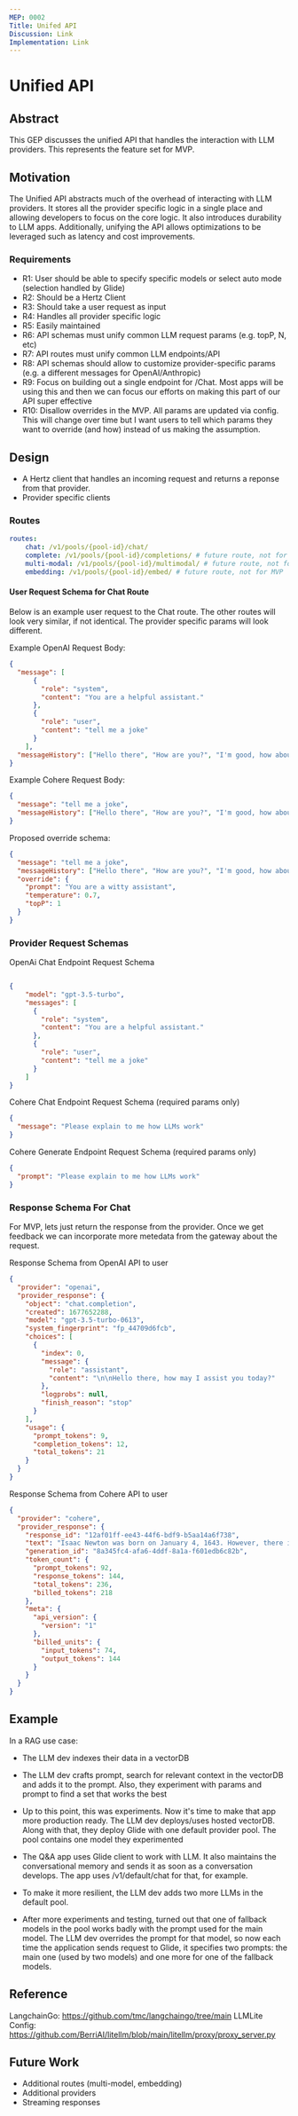 ```yaml
---
MEP: 0002
Title: Unifed API
Discussion: Link
Implementation: Link
---
```


# Unified API

## Abstract

This GEP discusses the unified API that handles the interaction with LLM providers. This represents the feature set for MVP.

## Motivation


The Unified API abstracts much of the overhead of interacting with LLM providers.
It stores all the provider specific logic in a single place and allowing developers to focus on the core logic. It also introduces durability to LLM apps. Additionally, unifying the API allows optimizations to be leveraged such as latency and cost improvements.


### Requirements

- R1: User should be able to specify specific models or select auto mode (selection handled by Glide)
- R2: Should be a Hertz Client
- R3: Should take a user request as input
- R4: Handles all provider specific logic
- R5: Easily maintained
- R6: API schemas must unify common LLM request params (e.g. topP, N, etc)
- R7: API routes must unify common LLM endpoints/API
- R8: API schemas should allow to customize provider-specific params (e.g. a different messages for OpenAI/Anthropic)
- R9: Focus on building out a single endpoint for /Chat. Most apps will be using this and then we can focus our efforts on making this part of our API super effective
- R10: Disallow overrides in the MVP. All params are updated via config. This will change over time but I want users to tell which params they want to override (and how) instead of us making the assumption.


## Design


- A Hertz client that handles an incoming request and returns a reponse from that provider.
- Provider specific clients

### Routes
```yaml
routes:
    chat: /v1/pools/{pool-id}/chat/
    complete: /v1/pools/{pool-id}/completions/ # future route, not for MVP
    multi-modal: /v1/pools/{pool-id}/multimodal/ # future route, not for MVP
    embedding: /v1/pools/{pool-id}/embed/ # future route, not for MVP
```


#### User Request Schema for Chat Route

Below is an example user request to the Chat route. The other routes will look very similar, if not identical. The provider specific params will look different.

Example OpenAI Request Body:

```json
{
  "message": [
      {
        "role": "system",
        "content": "You are a helpful assistant."
      },
      {
        "role": "user",
        "content": "tell me a joke"
      }
    ],
  "messageHistory": ["Hello there", "How are you?", "I'm good, how about you?"]
}
```

Example Cohere Request Body:


```json
{
  "message": "tell me a joke",
  "messageHistory": ["Hello there", "How are you?", "I'm good, how about you?"]
}
```

Proposed override schema:

```json
{
  "message": "tell me a joke",
  "messageHistory": ["Hello there", "How are you?", "I'm good, how about you?"],
  "override": {
    "prompt": "You are a witty assistant",
    "temperature": 0.7,
    "topP": 1
  }
}
```

### Provider Request Schemas

OpenAi Chat Endpoint Request Schema

```json

{
    "model": "gpt-3.5-turbo",
    "messages": [
      {
        "role": "system",
        "content": "You are a helpful assistant."
      },
      {
        "role": "user",
        "content": "tell me a joke"
      }
    ]
}

```
Cohere Chat Endpoint Request Schema (required params only)

```json
{
  "message": "Please explain to me how LLMs work"
}
```

Cohere Generate Endpoint Request Schema (required params only)

```json
{
  "prompt": "Please explain to me how LLMs work"
}
```

### Response Schema For Chat

For MVP, lets just return the response from the provider. Once we get feedback we can incorporate more metedata from the gateway about the request.

Response Schema from OpenAI API to user

```json
{
  "provider": "openai",
  "provider_response": {
    "object": "chat.completion",
    "created": 1677652288,
    "model": "gpt-3.5-turbo-0613",
    "system_fingerprint": "fp_44709d6fcb",
    "choices": [
      {
        "index": 0,
        "message": {
          "role": "assistant",
          "content": "\n\nHello there, how may I assist you today?"
        },
        "logprobs": null,
        "finish_reason": "stop"
      }
    ],
    "usage": {
      "prompt_tokens": 9,
      "completion_tokens": 12,
      "total_tokens": 21
    }
  }
}


```

Response Schema from Cohere API to user

```json
{
  "provider": "cohere",
  "provider_response": {
    "response_id": "12af01ff-ee43-44f6-bdf9-b5aa14a6f738",
    "text": "Isaac Newton was born on January 4, 1643. However, there is some debate over his birth date, with some records suggesting he was born on December 25, 1642, or even as early as October 24, 1642. Is there anything else you would like to know about Sir Isaac Newton?",
    "generation_id": "8a345fc4-afa6-4ddf-8a1a-f601edb6c82b",
    "token_count": {
      "prompt_tokens": 92,
      "response_tokens": 144,
      "total_tokens": 236,
      "billed_tokens": 218
    },
    "meta": {
      "api_version": {
        "version": "1"
      },
      "billed_units": {
        "input_tokens": 74,
        "output_tokens": 144
      }
    }
  }
}


```

## Example

In a RAG use case:

- The LLM dev indexes their data in a vectorDB

- The LLM dev crafts prompt, search for relevant context in the vectorDB and adds it to the prompt. Also, they experiment with params and prompt to find a set that works the best

- Up to this point, this was experiments. Now it's time to make that app more production ready. The LLM dev deploys/uses hosted vectorDB. Along with that, they deploy Glide with one default provider pool. The pool contains one model they experimented

- The Q&A app uses Glide client to work with LLM. It also maintains the conversational memory and sends it as soon as a conversation develops. The app uses /v1/default/chat for that, for example.

- To make it more resilient, the LLM dev adds two more LLMs in the default pool.

- After more experiments and testing, turned out that one of fallback models in the pool works badly with the prompt used for the main model. The LLM dev overrides the prompt for that model, so now each time the application sends request to Glide, it specifies two prompts: the main one (used by two models) and one more for one of the fallback models.

## Reference

LangchainGo: https://github.com/tmc/langchaingo/tree/main
LLMLite Config: https://github.com/BerriAI/litellm/blob/main/litellm/proxy/proxy_server.py

## Future Work

- Additional routes (multi-model, embedding)
- Additional providers
- Streaming responses

